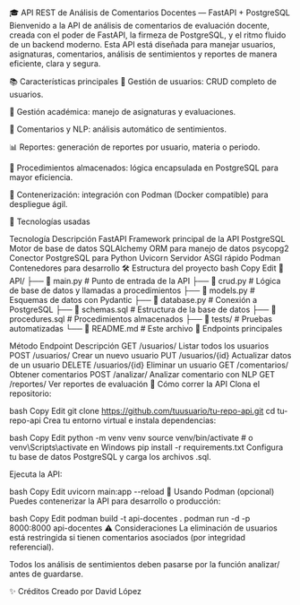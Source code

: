 🎓 API REST de Análisis de Comentarios Docentes — FastAPI + PostgreSQL
Bienvenido a la API de análisis de comentarios de evaluación docente, creada con el poder de FastAPI, la firmeza de PostgreSQL, y el ritmo fluido de un backend moderno. Esta API está diseñada para manejar usuarios, asignaturas, comentarios, análisis de sentimientos y reportes de manera eficiente, clara y segura.

📚 Características principales
🔐 Gestión de usuarios: CRUD completo de usuarios.

🏫 Gestión académica: manejo de asignaturas y evaluaciones.

💬 Comentarios y NLP: análisis automático de sentimientos.

📊 Reportes: generación de reportes por usuario, materia o periodo.

🔁 Procedimientos almacenados: lógica encapsulada en PostgreSQL para mayor eficiencia.

🐳 Contenerización: integración con Podman (Docker compatible) para despliegue ágil.

🚀 Tecnologías usadas

Tecnología	Descripción
FastAPI	Framework principal de la API
PostgreSQL	Motor de base de datos
SQLAlchemy	ORM para manejo de datos
psycopg2	Conector PostgreSQL para Python
Uvicorn	Servidor ASGI rápido
Podman	Contenedores para desarrollo
🛠️ Estructura del proyecto
bash
Copy
Edit
📁 API/
├── 📄 main.py              # Punto de entrada de la API
├── 📄 crud.py              # Lógica de base de datos y llamadas a procedimientos
├── 📄 models.py            # Esquemas de datos con Pydantic
├── 📄 database.py          # Conexión a PostgreSQL
├── 📄 schemas.sql          # Estructura de la base de datos
├── 📄 procedures.sql       # Procedimientos almacenados
├── 📁 tests/               # Pruebas automatizadas
└── 📄 README.md            # Este archivo
🔄 Endpoints principales

Método	Endpoint	Descripción
GET	/usuarios/	Listar todos los usuarios
POST	/usuarios/	Crear un nuevo usuario
PUT	/usuarios/{id}	Actualizar datos de un usuario
DELETE	/usuarios/{id}	Eliminar un usuario
GET	/comentarios/	Obtener comentarios
POST	/analizar/	Analizar comentario con NLP
GET	/reportes/	Ver reportes de evaluación
🧪 Cómo correr la API
Clona el repositorio:

bash
Copy
Edit
git clone https://github.com/tuusuario/tu-repo-api.git
cd tu-repo-api
Crea tu entorno virtual e instala dependencias:

bash
Copy
Edit
python -m venv venv
source venv/bin/activate  # o venv\Scripts\activate en Windows
pip install -r requirements.txt
Configura tu base de datos PostgreSQL y carga los archivos .sql.

Ejecuta la API:

bash
Copy
Edit
uvicorn main:app --reload
🐳 Usando Podman (opcional)
Puedes contenerizar la API para desarrollo o producción:

bash
Copy
Edit
podman build -t api-docentes .
podman run -d -p 8000:8000 api-docentes
⚠️ Consideraciones
La eliminación de usuarios está restringida si tienen comentarios asociados (por integridad referencial).

Todos los análisis de sentimientos deben pasarse por la función analizar/ antes de guardarse.

✨ Créditos
Creado por David López